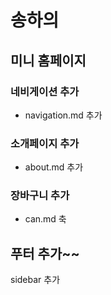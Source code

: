 # 송하의 
## 미니 홈페이지


### 네비게이션 추가
- navigation.md 추가

### 소개페이지 추가
- about.md 추가

### 장바구니 추가
- can.md 축

## 푸터 추가~~

sidebar 추가